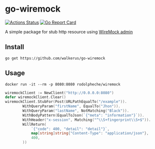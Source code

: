 # go-wiremock
[![Actions Status](https://github.com/walkerus/go-wiremock/workflows/build/badge.svg)](https://github.com/walkerus/go-wiremock/actions?query=workflow%3Abuild)
[![Go Report Card](https://goreportcard.com/badge/github.com/walkerus/go-wiremock)](https://goreportcard.com/report/github.com/walkerus/go-wiremock)

A simple package for stub http resource using [WireMock admin](http://wiremock.org/docs/api/)

## Install
```go get https://github.com/walkerus/go-wiremock```

## Usage
```
docker run -it --rm -p 8080:8080 rodolpheche/wiremock
```
```go
wiremockClient := NewClient("http://0.0.0.0:8080")
defer wiremockClient.Clear()
wiremockClient.StubFor(Post(URLPathEqualTo("/example")).
		WithQueryParam("firstName", EqualTo("Jhon")).
		WithQueryParam("lastName", NotMatching("Black")).
		WithBodyPattern(EqualToJson(`{"meta": "information"}`)).
		WithHeader("x-session", Matching("^\\S+fingerprint\\S+$")).
		WillReturn(
			`{"code": 400, "detail": "detail"}`,
			map[string]string{"Content-Type": "application/json"},
			400,
		))
```